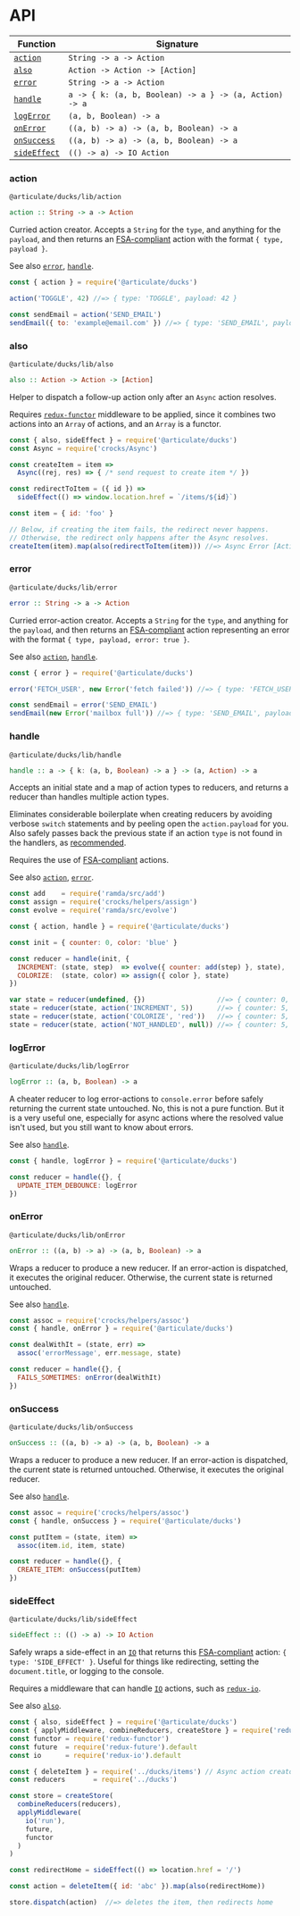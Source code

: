 # API

| Function | Signature |
| -------- | --------- |
| [`action`](#action) | `String -> a -> Action` |
| [`also`](#also) | `Action -> Action -> [Action]` |
| [`error`](#error) | `String -> a -> Action` |
| [`handle`](#handle) | `a -> { k: (a, b, Boolean) -> a } -> (a, Action) -> a` |
| [`logError`](#logerror) | `(a, b, Boolean) -> a` |
| [`onError`](#onerror) | `((a, b) -> a) -> (a, b, Boolean) -> a` |
| [`onSuccess`](#onsuccess) | `((a, b) -> a) -> (a, b, Boolean) -> a` |
| [`sideEffect`](#sideeffect) | `(() -> a) -> IO Action` |

### action

`@articulate/ducks/lib/action`

```haskell
action :: String -> a -> Action
```

Curried action creator.  Accepts a `String` for the `type`, and anything for the `payload`, and then returns an [FSA-compliant](https://github.com/acdlite/flux-standard-action) action with the format `{ type, payload }`.

See also [`error`](#error), [`handle`](#handle).

```js
const { action } = require('@articulate/ducks')

action('TOGGLE', 42) //=> { type: 'TOGGLE', payload: 42 }

const sendEmail = action('SEND_EMAIL')
sendEmail({ to: 'example@email.com' }) //=> { type: 'SEND_EMAIL', payload: { to: 'example@email.com' } }
```

### also

`@articulate/ducks/lib/also`

```haskell
also :: Action -> Action -> [Action]
```

Helper to dispatch a follow-up action only after an `Async` action resolves.

Requires [`redux-functor`](https://github.com/articulate/redux-functor) middleware to be applied, since it combines two actions into an `Array` of actions, and an `Array` is a functor.

```js
const { also, sideEffect } = require('@articulate/ducks')
const Async = require('crocks/Async')

const createItem = item =>
  Async((rej, res) => { /* send request to create item */ })

const redirectToItem = ({ id }) =>
  sideEffect(() => window.location.href = `/items/${id}`)

const item = { id: 'foo' }

// Below, if creating the item fails, the redirect never happens.
// Otherwise, the redirect only happens after the Async resolves.
createItem(item).map(also(redirectToItem(item))) //=> Async Error [Action]
```

### error

`@articulate/ducks/lib/error`

```haskell
error :: String -> a -> Action
```

Curried error-action creator.  Accepts a `String` for the `type`, and anything for the `payload`, and then returns an [FSA-compliant](https://github.com/acdlite/flux-standard-action) action representing an error with the format `{ type, payload, error: true }`.

See also [`action`](#action), [`handle`](#handle).

```js
const { error } = require('@articulate/ducks')

error('FETCH_USER', new Error('fetch failed')) //=> { type: 'FETCH_USER', payload: Error(...), error: true }

const sendEmail = error('SEND_EMAIL')
sendEmail(new Error('mailbox full')) //=> { type: 'SEND_EMAIL', payload: Error(...), error: true }
```

### handle

`@articulate/ducks/lib/handle`

```haskell
handle :: a -> { k: (a, b, Boolean) -> a } -> (a, Action) -> a
```

Accepts an initial state and a map of action types to reducers, and returns a reducer than handles multiple action types.

Eliminates considerable boilerplate when creating reducers by avoiding verbose `switch` statements and by peeling open the `action.payload` for you. Also safely passes back the previous state if an action `type` is not found in the handlers, as [recommended](http://redux.js.org/docs/basics/Reducers.html).

Requires the use of [FSA-compliant](https://github.com/acdlite/flux-standard-action) actions.

See also [`action`](#action), [`error`](#error).

```js
const add    = require('ramda/src/add')
const assign = require('crocks/helpers/assign')
const evolve = require('ramda/src/evolve')

const { action, handle } = require('@articulate/ducks')

const init = { counter: 0, color: 'blue' }

const reducer = handle(init, {
  INCREMENT: (state, step)  => evolve({ counter: add(step) }, state),
  COLORIZE:  (state, color) => assign({ color }, state)
})

var state = reducer(undefined, {})                  //=> { counter: 0, color: 'blue' }
state = reducer(state, action('INCREMENT', 5))      //=> { counter: 5, color: 'blue' }
state = reducer(state, action('COLORIZE', 'red'))   //=> { counter: 5, color: 'red' }
state = reducer(state, action('NOT_HANDLED', null)) //=> { counter: 5, color: 'red' }
```

### logError

`@articulate/ducks/lib/logError`

```haskell
logError :: (a, b, Boolean) -> a
```

A cheater reducer to log error-actions to `console.error` before safely returning the current state untouched.  No, this is not a pure function.  But it is a very useful one, especially for async actions where the resolved value isn't used, but you still want to know about errors.

See also [`handle`](#handle).

```js
const { handle, logError } = require('@articulate/ducks')

const reducer = handle({}, {
  UPDATE_ITEM_DEBOUNCE: logError
})
```

### onError

`@articulate/ducks/lib/onError`

```haskell
onError :: ((a, b) -> a) -> (a, b, Boolean) -> a
```

Wraps a reducer to produce a new reducer.  If an error-action is dispatched, it executes the original reducer.  Otherwise, the current state is returned untouched.

See also [`handle`](#handle).

```js
const assoc = require('crocks/helpers/assoc')
const { handle, onError } = require('@articulate/ducks')

const dealWithIt = (state, err) =>
  assoc('errorMessage', err.message, state)

const reducer = handle({}, {
  FAILS_SOMETIMES: onError(dealWithIt)
})
```

### onSuccess

`@articulate/ducks/lib/onSuccess`

```haskell
onSuccess :: ((a, b) -> a) -> (a, b, Boolean) -> a
```

Wraps a reducer to produce a new reducer.  If an error-action is dispatched, the current state is returned untouched.  Otherwise, it executes the original reducer.

See also [`handle`](#handle).

```js
const assoc = require('crocks/helpers/assoc')
const { handle, onSuccess } = require('@articulate/ducks')

const putItem = (state, item) =>
  assoc(item.id, item, state)

const reducer = handle({}, {
  CREATE_ITEM: onSuccess(putItem)
})
```

### sideEffect

`@articulate/ducks/lib/sideEffect`

```haskell
sideEffect :: (() -> a) -> IO Action
```

Safely wraps a side-effect in an [`IO`](https://github.com/evilsoft/crocks#crocks) that returns this [FSA-compliant](https://github.com/acdlite/flux-standard-action) action: `{ type: 'SIDE_EFFECT' }`.  Useful for things like redirecting, setting the `document.title`, or logging to the console.

Requires a middleware that can handle [`IO`](https://github.com/evilsoft/crocks#crocks) actions, such as [`redux-io`](https://www.npmjs.com/package/redux-io).

See also [`also`](#also).

```js
const { also, sideEffect } = require('@articulate/ducks')
const { applyMiddleware, combineReducers, createStore } = require('redux')
const functor = require('redux-functor')
const future  = require('redux-future').default
const io      = require('redux-io').default

const { deleteItem } = require('../ducks/items') // Async action creator
const reducers       = require('../ducks')

const store = createStore(
  combineReducers(reducers),
  applyMiddleware(
    io('run'),
    future,
    functor
  )
)

const redirectHome = sideEffect(() => location.href = '/')

const action = deleteItem({ id: 'abc' }).map(also(redirectHome))

store.dispatch(action)  //=> deletes the item, then redirects home
```
